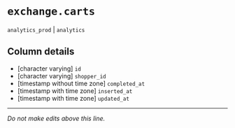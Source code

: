 # `exchange.carts`
`analytics_prod` | `analytics`

## Column details
* [character varying] `id`
* [character varying] `shopper_id`
* [timestamp without time zone] `completed_at`
* [timestamp with time zone] `inserted_at`
* [timestamp with time zone] `updated_at`

-------------------------------------------------------------------------------
*Do not make edits above this line.*

